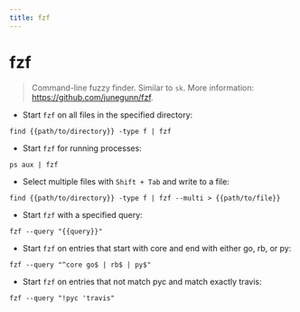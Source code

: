 ```yaml
---
title: fzf
---
```

# fzf

> Command-line fuzzy finder.
> Similar to `sk`.
> More information: <https://github.com/junegunn/fzf>.

- Start `fzf` on all files in the specified directory:

`find {{path/to/directory}} -type f | fzf`

- Start `fzf` for running processes:

`ps aux | fzf`

- Select multiple files with `Shift + Tab` and write to a file:

`find {{path/to/directory}} -type f | fzf --multi > {{path/to/file}}`

- Start `fzf` with a specified query:

`fzf --query "{{query}}"`

- Start `fzf` on entries that start with core and end with either go, rb, or py:

`fzf --query "^core go$ | rb$ | py$"`

- Start `fzf` on entries that not match pyc and match exactly travis:

`fzf --query "!pyc 'travis"`
